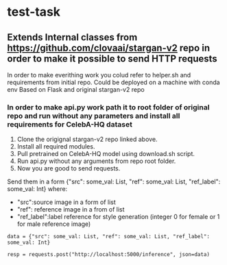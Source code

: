 # test-task

## Extends Internal classes from https://github.com/clovaai/stargan-v2 repo in order to make it possible to send HTTP requests
In order to make everithing work you colud refer to helper.sh and requirements from initial repo.
Could be deployed on a machine with conda env
Based on Flask and original stargan-v2 repo

### In order to make api.py work path it to root folder of original repo and run without any parameters and install all requirements for CelebA-HQ dataset

1. Clone the origignal stargan-v2 repo linked above.
1. Install all required modules.
1. Pull pretrained on CelebA-HQ model using download.sh script.
1. Run api.py without any arguments from repo root folder.
1. Now you are good to send requests.

Send them in a form {"src": some_val: List, "ref": some_val: List, "ref_label": some_val: Int} where:
* "src":source image in a form of list
* "ref": reference image in a from of list
* "ref_label":label reference for style generation (integer 0 for female or 1 for male reference image)

`data = {"src": some_val: List, "ref": some_val: List, "ref_label": some_val: Int}`

`resp = requests.post("http://localhost:5000/inference", json=data)`
